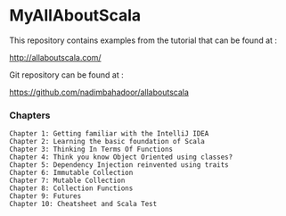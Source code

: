 MyAllAboutScala
======================

This repository contains examples from the tutorial that can be found at :

http://allaboutscala.com/

Git repository can be found at :

https://github.com/nadimbahadoor/allaboutscala


###  Chapters

    Chapter 1: Getting familiar with the IntelliJ IDEA
    Chapter 2: Learning the basic foundation of Scala
    Chapter 3: Thinking In Terms Of Functions
    Chapter 4: Think you know Object Oriented using classes?
    Chapter 5: Dependency Injection reinvented using traits
    Chapter 6: Immutable Collection
    Chapter 7: Mutable Collection
    Chapter 8: Collection Functions
    Chapter 9: Futures
    Chapter 10: Cheatsheet and Scala Test
    


